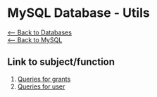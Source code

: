 # MySQL Database - Utils
[<-- Back to Databases](https://github.com/mtemporim/Databases/tree/main)  
[<-- Back to MySQL](https://github.com/mtemporim/Databases/tree/main/MySQL)  

## Link to subject/function  
1. [Queries for grants](https://github.com/mtemporim/Databases/blob/main/MySQL/Utils/Grants.md)
1. [Queries for user](hhttps://github.com/mtemporim/Databases/blob/main/MySQL/Utils/User.md)


